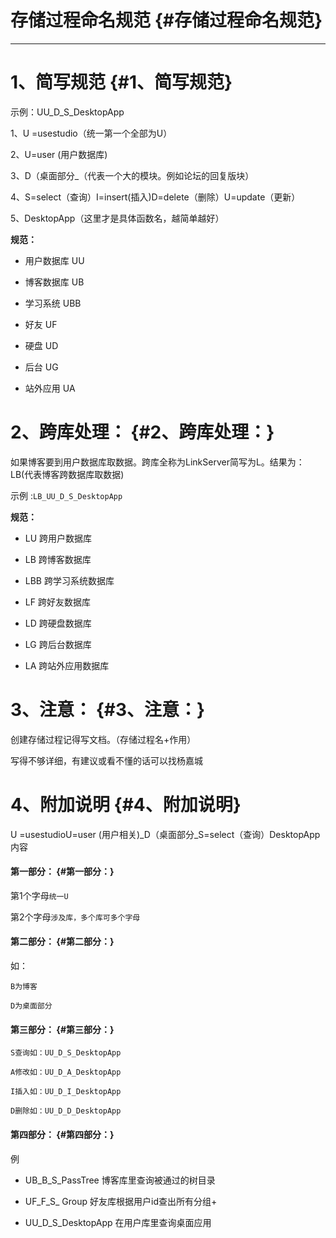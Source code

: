 # 存储过程命名规范 {#存储过程命名规范}

---

# 1、简写规范 {#1、简写规范}

示例：UU\_D\_S\_DesktopApp

1、U =usestudio（统一第一个全部为U）

2、U=user \(用户数据库\)

3、D（桌面部分\_（代表一个大的模块。例如论坛的回复版块）

4、S=select（查询）I=insert\(插入\)D=delete（删除）U=update（更新）

5、DesktopApp（这里才是具体函数名，越简单越好）

**规范：**

* 用户数据库 UU

* 博客数据库 UB

* 学习系统 UBB

* 好友 UF

* 硬盘 UD

* 后台 UG

* 站外应用 UA

# 2、跨库处理： {#2、跨库处理：}

如果博客要到用户数据库取数据。跨库全称为LinkServer简写为L。结果为：LB\(代表博客跨数据库取数据\)

示例 :`LB_UU_D_S_DesktopApp`

**规范：**

* LU 跨用户数据库

* LB 跨博客数据库

* LBB 跨学习系统数据库

* LF 跨好友数据库

* LD 跨硬盘数据库

* LG 跨后台数据库

* LA 跨站外应用数据库

# 3、注意： {#3、注意：}

创建存储过程记得写文档。（存储过程名+作用）

写得不够详细，有建议或看不懂的话可以找杨嘉城

# 4、附加说明 {#4、附加说明}

U =usestudioU=user \(用户相关\)\_D（桌面部分\_S=select（查询）DesktopApp内容

#### 第一部分： {#第一部分：}

第1个字母`统一U`

第2个字母`涉及库，多个库可多个字母`

#### 第二部分： {#第二部分：}

如：

`B为博客`

`D为桌面部分`

#### 第三部分： {#第三部分：}

`S查询如：UU_D_S_DesktopApp`

`A修改如：UU_D_A_DesktopApp`

`I插入如：UU_D_I_DesktopApp`

`D删除如：UU_D_D_DesktopApp`

#### 第四部分： {#第四部分：}

例

* UB\_B\_S\_PassTree 博客库里查询被通过的树目录

* UF\_F\_S\_ Group 好友库根据用户id查出所有分组+

* UU\_D\_S\_DesktopApp 在用户库里查询桌面应用




